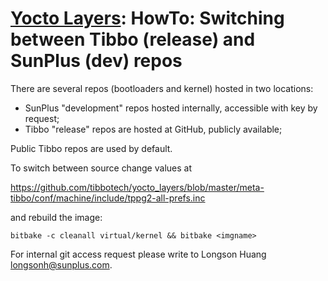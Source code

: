 # [Yocto Layers](/): HowTo: Switching between Tibbo (release) and SunPlus (dev) repos

There are several repos (bootloaders and kernel) hosted in two locations:

* SunPlus "development" repos hosted internally, accessible with key by request;
* Tibbo "release" repos are hosted at GitHub, publicly available;

Public Tibbo repos are used by default.

To switch between source change values at

<https://github.com/tibbotech/yocto_layers/blob/master/meta-tibbo/conf/machine/include/tppg2-all-prefs.inc>

and rebuild the image:
```
bitbake -c cleanall virtual/kernel && bitbake <imgname>
```

For internal git access request please write to Longson Huang <longsonh@sunplus.com>.
